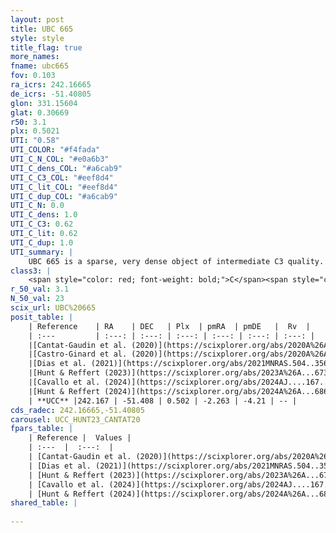 ```yaml
---
layout: post
title: UBC 665
style: style
title_flag: true
more_names: 
fname: ubc665
fov: 0.103
ra_icrs: 242.16665
de_icrs: -51.40805
glon: 331.15604
glat: 0.30669
r50: 3.1
plx: 0.5021
UTI: "0.58"
UTI_COLOR: "#f4fada"
UTI_C_N_COL: "#e0a6b3"
UTI_C_dens_COL: "#a6cab9"
UTI_C_C3_COL: "#eef8d4"
UTI_C_lit_COL: "#eef8d4"
UTI_C_dup_COL: "#a6cab9"
UTI_C_N: 0.0
UTI_C_dens: 1.0
UTI_C_C3: 0.62
UTI_C_lit: 0.62
UTI_C_dup: 1.0
UTI_summary: |
    UBC 665 is a sparse, very dense object of intermediate C3 quality. It is moderately studied in the literature.<br><br><span style="color: #99180f; font-weight: bold;">Warning: </span>contains less than 25 stars with <i>P>0.5</i> estimated.
class3: |
    <span style="color: red; font-weight: bold;">C</span><span style="color: green; font-weight: bold;">A</span>
r_50_val: 3.1
N_50_val: 23
scix_url: UBC%20665
posit_table: |
    | Reference    | RA    | DEC   | Plx  | pmRA  | pmDE   |  Rv  |
    | :---         | :---: | :---: | :---: | :---: | :---: | :---: |
    |[Cantat-Gaudin et al. (2020)](https://scixplorer.org/abs/2020A%26A...640A...1C) | 242.167 | -51.407 | 0.48 | -2.216 | -4.224 | -- |
    |[Castro-Ginard et al. (2020)](https://scixplorer.org/abs/2020A%26A...635A..45C) | 242.173 | -51.41 | 0.475 | -2.209 | -4.231 | -- |
    |[Dias et al. (2021)](https://scixplorer.org/abs/2021MNRAS.504..356D) | 242.168 | -51.426 | 0.465 | -2.235 | -4.204 | -- |
    |[Hunt & Reffert (2023)](https://scixplorer.org/abs/2023A%26A...673A.114H) | 242.18 | -51.426 | 0.502 | -2.249 | -4.182 | -- |
    |[Cavallo et al. (2024)](https://scixplorer.org/abs/2024AJ....167...12C) | 242.209 | -51.401 | 0.504 | -- | -- | -- |
    |[Hunt & Reffert (2024)](https://scixplorer.org/abs/2024A%26A...686A..42H) | 242.18 | -51.426 | 0.502 | -2.249 | -4.182 | -- |
    | **UCC** |242.167 | -51.408 | 0.502 | -2.263 | -4.21 | -- | 
cds_radec: 242.16665,-51.40805
carousel: UCC_HUNT23_CANTAT20
fpars_table: |
    | Reference |  Values |
    | :---  |  :---:  |
    | [Cantat-Gaudin et al. (2020)](https://scixplorer.org/abs/2020A%26A...640A...1C) | `AVNN=2.47, DMNN=11.5, AgeNN=8.22` |
    | [Dias et al. (2021)](https://scixplorer.org/abs/2021MNRAS.504..356D) | `Av=2.862, Dist=2098, logage=7.026, [Fe/H]=0.183` |
    | [Hunt & Reffert (2023)](https://scixplorer.org/abs/2023A%26A...673A.114H) | `AV50=3.078, diffAV50=1.864, MOD50=11.427, logAge50=7.742` |
    | [Cavallo et al. (2024)](https://scixplorer.org/abs/2024AJ....167...12C) | `AV50=2.58, dMod50=11.23, logAge50=8.32, [Fe/H]50=0.4` |
    | [Hunt & Reffert (2024)](https://scixplorer.org/abs/2024A%26A...686A..42H) | `MassJ=346.457` |
shared_table: |
    
---
```

